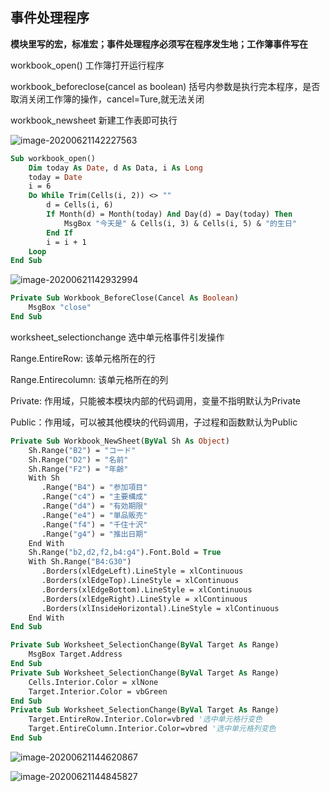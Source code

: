 ## 事件处理程序

**模块里写的宏，标准宏；事件处理程序必须写在程序发生地；工作簿事件写在**

workbook_open() 工作簿打开运行程序

workbook_beforeclose(cancel as boolean) 括号内参数是执行完本程序，是否取消关闭工作簿的操作，cancel=Ture,就无法关闭

workbook_newsheet 新建工作表即可执行

![image-20200621142227563](pic/vba3.png)

```vb
Sub workbook_open()
    Dim today As Date, d As Data, i As Long
    today = Date
    i = 6
    Do While Trim(Cells(i, 2)) <> ""
        d = Cells(i, 6)
        If Month(d) = Month(today) And Day(d) = Day(today) Then
            MsgBox "今天是" & Cells(i, 3) & Cells(i, 5) & "的生日"
        End If
        i = i + 1
    Loop
End Sub
```

![image-20200621142932994](pic/vba4.png)

```vb
Private Sub Workbook_BeforeClose(Cancel As Boolean)
    MsgBox "close"
End Sub
```

worksheet_selectionchange 选中单元格事件引发操作

Range.EntireRow: 该单元格所在的行

Range.Entirecolumn: 该单元格所在的列

Private: 作用域，只能被本模块内部的代码调用，变量不指明默认为Private

Public：作用域，可以被其他模块的代码调用，子过程和函数默认为Public

```vb
Private Sub Workbook_NewSheet(ByVal Sh As Object)
    Sh.Range("B2") = "コード"
    Sh.Range("D2") = "名前"
    Sh.Range("F2") = "年齢"
    With Sh
       .Range("B4") = "参加項目"
       .Range("c4") = "主要構成"
       .Range("d4") = "有効期限"
       .Range("e4") = "単品販売"
       .Range("f4") = "千住十沢"
       .Range("g4") = "推出日期"
    End With
    Sh.Range("b2,d2,f2,b4:g4").Font.Bold = True
    With Sh.Range("B4:G30")
       .Borders(xlEdgeLeft).LineStyle = xlContinuous
       .Borders(xlEdgeTop).LineStyle = xlContinuous
       .Borders(xlEdgeBottom).LineStyle = xlContinuous
       .Borders(xlEdgeRight).LineStyle = xlContinuous
       .Borders(xlInsideHorizontal).LineStyle = xlContinuous
    End With
End Sub
```

```vb
Private Sub Worksheet_SelectionChange(ByVal Target As Range)
    MsgBox Target.Address
End Sub
Private Sub Worksheet_SelectionChange(ByVal Target As Range)
    Cells.Interior.Color = xlNone
    Target.Interior.Color = vbGreen
End Sub
Private Sub Worksheet_SelectionChange(ByVal Target As Range)
    Target.EntireRow.Interior.Color=vbred '选中单元格行变色
    Target.EntireColumn.Interior.Color=vbred '选中单元格列变色
End Sub
```

![image-20200621144620867](pic/vba5.png)

![image-20200621144845827](pic/vba6.png)